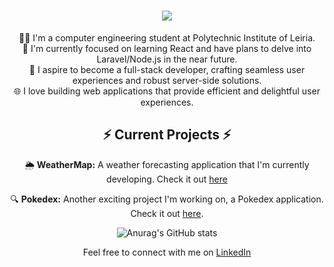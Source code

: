 <h1 align="center">
  <a href="https://git.io/typing-svg">
    <img src="https://readme-typing-svg.demolab.com/?lines=Hello+There!+👋;I'm+Renato+Luz!!&center=true&size=30"> 
 </a>
</h1>

<div align="center">
  <span>👨‍💻 I'm a computer engineering student at Polytechnic Institute of Leiria.</span> <br>
  <span>🌟 I'm currently focused on learning React and have plans to delve into Laravel/Node.js in the near future.</span> <br>
  <span>🚀 I aspire to become a full-stack developer, crafting seamless user experiences and robust server-side solutions.</span> <br>
  <span>🌐 I love building web applications that provide efficient and delightful user experiences.</span> <br>
  <h2> ⚡ Current Projects ⚡ </h2>

 🌦️ **WeatherMap:** A weather forecasting application that I'm currently developing. Check it out [here](https://renato-luz.github.io/weatherApp/) 

🔍 **Pokedex:** Another exciting project I'm working on, a Pokedex application. Check it out [here](https://renato-luz.github.io/Pokedex/).

![Anurag's GitHub stats](https://github-readme-stats.vercel.app/api?username=renato-luz&show_icons=true&theme=transparent)


Feel free to connect with me on [LinkedIn](https://www.linkedin.com/in/renatoluz21) 
</div>



